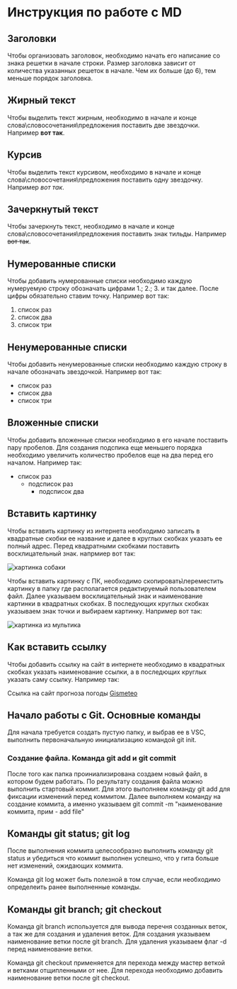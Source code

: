 # Инструкция по работе с MD

## Заголовки

Чтобы организовать заголовок, необходимо начать его написание со знака решетки в начале строки. Размер заголовка зависит от количества указанных решеток в начале. Чем их больше (до 6), тем меньше порядок заголовка.

## Жирный текст

Чтобы выделить текст жирным, необходимо в начале и конце слова\словосочетания\предложения поставить две звездочки. Например **вот так**.

## Курсив

Чтобы выделить текст курсивом, необходимо в начале и конце слова\словосочетания\предложения поставить одну звездочку. Например *вот так*.

## Зачеркнутый текст

Чтобы зачеркнуть текст, необходимо в начале и конце слова\словосочетания\предложения поставить знак тильды. Например ~~вот так~~.

## Нумерованные списки

Чтобы добавить нумерованные списки необходимо каждую нумеруемую строку обозначать цифрами 1.; 2.; 3. и так далее. После цифры обязательно ставим точку. Например вот так:
1. список раз
2. список два
3. список три

## Ненумерованные списки

Чтобы добавить ненумерованные списки необходимо каждую строку в начале обозначать звездочкой. Например вот так:
* список раз
* список два
* список три

## Вложенные списки

Чтобы добавить вложенные списки необходимо в его начале поставить пару пробелов. Для создания подспика еще меньшего порядка необходимо увеличить количество пробелов еще на два перед его началом. Например так:

* список раз
  * подсписок раз
    * подсписок два

## Вставить картинку

Чтобы вставить картинку из интернета необходимо записать в квадратные скобки ее название и далее в круглых скобках указать ее полный адрес. Перед квадратными скобками поставить восклицательный знак. напрмиер вот так:

![картинка собаки](https://s1.1zoom.ru/big3/961/Dogs_German_Shepherd_Closeup_Snout_Glance_Paws_555654_5472x3648.jpg)

Чтобы вставить картинку с ПК, необходимо скопировать\переместить картинку в папку где располагается редактируемый пользователем файл. Далее указываем восклицательный знак и наименование картинки в квадратных скобках. В последующих круглых скобках указываем знак точки и выбираем картинку. Например вот так:

![картинка из мультика](mask.jpg)

 ## Как вставить ссылку

 Чтобы добавить ссылку на сайт в интернете необходимо в квадратных скобках указать наименование ссылки, а в последющих круглых указать саму ссылку. Например так:

 Ссылка на сайт прогноза погоды [Gismeteo](https://www.gismeteo.ru/)

 ## Начало работы с Git. Основные команды

 Для начала требуется создать пустую папку, и выбрав ее в VSC, выполнить первоначальную инициализацию командой git init. 

 ### Создание файла. Команда git add и git commit

 После того как папка проиниализирована создаем новый файл, в котором будем работать. По результату создания файла можно выполнить стартовый коммит. Для этого выполняем команду git add для фиксации изменений перед коммитом. Далее выполняем команду на создание коммита, а именно указываем git commit -m "наименование коммита, прим - add file"

  ## Команды git status; git log

 После выполнения коммита целесообразно выполнить команду git status и убедиться что коммит выполнен успешно, что у гита больше нет изменений, ожидающих коммита.

 Команда git log может быть полезной в том случае, если необходимо определеить ранее выполненные команды.

 ## Команды git branch; git checkout

 Команда git branch используется для вывода перечня созданных веток, а так же для создания и удаления веток.
 Для создания указываем наименование ветки после git branch.
 Для удаления указываем флаг -d перед наименование ветки.

 Команда git checkout применяется для перехода между мастер веткой и ветками отщипленными от нее. Для перехода необходимо добавить наименование ветки после git checkout.
   